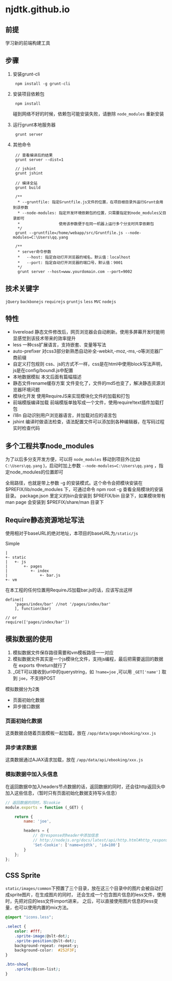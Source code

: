 # njdtk.github.io

## 前提

学习新的前端构建工具

## 步骤

1. 安装grunt-cli

        npm install -g grunt-cli

1. 安装项目依赖包

        npm install

    碰到网络不好的时候，依赖包可能安装失败，请删除 `node_modules` 重新安装

1. 运行grunt本地服务器

        grunt server

1. 其他命令

        // 查看编译后的结果
        grunt server --dist=1

        // jshint
        grunt jshint

        // 编译全站
        grunt build

        /**
         * --gruntfile: 指定Gruntfile.js文件的位置，在项目根目录外运行Grunt会用到该参数
         * --node-modules: 指定开发环境依赖包的位置，只需要指定到node_modules父目录即可
         *                 使用该参数便于在同一机器上运行多个分支时共享依赖包
         */
        grunt --gruntfile=/home/webapp/src/Gruntfile.js --node-modules=C:\Users\qq.yang

        /**
         * server命令参数
         *   --host: 指定自动打开浏览器的域名，默认值：localhost
         *   --port: 指定自动打开浏览器的端口号，默认值：9001
         */
         grunt server --host=www.yourdomain.com --port=9002


## 技术关键字
`jQuery` `backbonejs` `requirejs` `gruntjs` `less` `MVC` `nodejs`

## 特性

- livereload
静态文件修改后，网页浏览器会自动刷新。使用多屏幕开发时能明显感觉到该技术带来的效率提升
- less
一种css扩展语言，支持嵌套、变量等写法
- auto-prefixer
对css3部分新熟悉自动补全-webkit,-moz,-ms,-o等浏览器厂商前缀
- 自定义打包规则
css、js的方式不一样，css是在html中使用block写法声明，js是在config/boundl.js中配置
- 本地数据模拟
本文后面有篇幅描述
- 静态文件rename缓存方案
文件变化了，文件的md5也变了，解决静态资源浏览器环境问题
- 模块化开发
使用RequireJS来实现模块化文件的加载和打包
- 前端模版编译加载
前端模版单独写成一个文件，使用require!text插件加载打包
- i18n
自动识别用户浏览器语言，并加载对应的语言包
- jshint
编译时做语法检查，语法配置文件可以添加到各种编辑器，在写码过程实时检查代码

## 多个工程共享node_modules

为了以后多分支开发方便，可以将 `node_modules` 移动到项目外(比如 `C:\Users\qq.yang` )，启动时加上参数 `--node-modules=C:\Users\qq.yang` ，指定node\_modules的位置即可

全局路径，也就是带上参数 -g 的安装模式。这个命令会把模块安装在 $PREFIX/lib/node_modules 下，可通过命令 npm root -g 查看全局模块的安装目录。 package.json 里定义的bin会安装到 $PREFIX/bin 目录下，如果模块带有 man page 会安装到 $PREFIX/share/man 目录下

## Require静态资源地址写法
使用相对于baseURL的绝对地址，本项目的baseURL为`/static/js`

Simple
```
|
+- static
|   +- js
|       +- pages
|          +- index
|              +- bar.js
+- vm
```

在本工程的任何位置用RequireJS加载bar.js的话，应该写出这样
```
define([
    'pages/index/bar' //not '/pages/index/bar'
    ], function(bar)

// or
require(['pages/index/bar'])

```


## 模拟数据的使用

1. 模拟数据文件保存路径需要和vm模板路径一一对应
2. 模拟数据文件其实是一个js模块化文件，支持js编程，最后把需要返回的数据在 exports 中return就行了
3. _GET可以接收到url中的querystring，如 `?name=joe` ,可以用 `_GET['name']` 取到 `joe`，不支持POST

模拟数据分为2类

- 页面初始化数据
- 异步接口数据

### 页面初始化数据
这类数据会随着页面模板一起加载，放在 `/app/data/page/ebooking/xxx.js`

### 异步请求数据
这类数据通过AJAX请求加载，放在 `/app/data/api/ebooking/xxx.js`

### 模拟数据中加入头信息
在返回数据中加入headers节点数据的话，返回数据的同时，还会往http返回头中加入这些信息，（暂时只有页面初始化数据支持写头信息）

```javascript
// 返回数据的同时，写cookie
module.exports = function (_GET) {

    return {
        name: 'joe',

        headers = {
            // 在response的header中添加信息
            // http://nodejs.org/docs/latest/api/http.html#http_response_setheader_name_value
            'Set-Cookie': ['name=njdtk', 'id=100']
        }
    };
};
```

## CSS Sprite
`static/images/common`下预置了三个目录，放在这三个目录中的图片会被自动打成sprite图片，在生成图片的同时，
还会生成一个包含图片信息的less文件，使用时，先把对应的less文件import进来，
之后，可以直接使用图片信息的less变量，也可以使用内置的mix方法。

```css
@import "icons.less";

.select {
    color: #fff;
    .sprite-image(@slt-dot);
    .sprite-position(@slt-dot);
    background-repeat: repeat-y;
    background-color:  #252F3F;
}

.btn-show{
    .sprite(@icon-list);
}
```